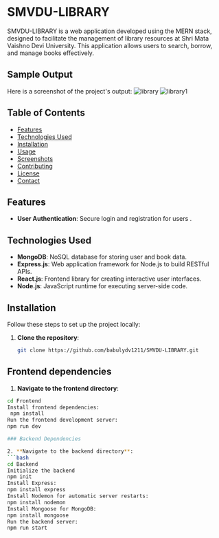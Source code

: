 # SMVDU-LIBRARY

SMVDU-LIBRARY is a web application developed using the MERN stack, designed to facilitate the management of library resources at Shri Mata Vaishno Devi University. This application allows users to search, borrow, and manage books effectively.
## Sample Output

Here is a screenshot of the project's output:
![library](https://github.com/user-attachments/assets/be66eb41-4fa4-4948-8703-0f9129a4dd49)
![library1](https://github.com/user-attachments/assets/afffc8f6-62e4-4914-bd92-23e81a06b26a)




## Table of Contents
- [Features](#features)
- [Technologies Used](#technologies-used)
- [Installation](#installation)
- [Usage](#usage)
- [Screenshots](#screenshots)
- [Contributing](#contributing)
- [License](#license)
- [Contact](babulkr1211@gamil.com)

## Features
- **User Authentication**: Secure login and registration for users .

## Technologies Used
- **MongoDB**: NoSQL database for storing user and book data.
- **Express.js**: Web application framework for Node.js to build RESTful APIs.
- **React.js**: Frontend library for creating interactive user interfaces.
- **Node.js**: JavaScript runtime for executing server-side code.

## Installation

Follow these steps to set up the project locally:

1. **Clone the repository**:
   ```bash
   git clone https://github.com/babulydv1211/SMVDU-LIBRARY.git

 ## Frontend dependencies
 1. **Navigate to the frontend directory**:
   ```bash
   cd Frontend
  Install frontend dependencies:
    npm install
  Run the frontend development server:
  npm run dev

### Backend Dependencies

2. **Navigate to the backend directory**:
   ```bash
   cd Backend
Initialize the backend
 npm init
 Install Express:
 npm install express
Install Nodemon for automatic server restarts:
npm install nodemon
Install Mongoose for MongoDB:
npm install mongoose
Run the backend server:
npm run start

 
